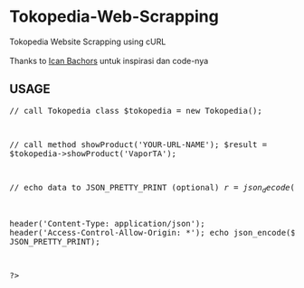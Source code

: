 # Tokopedia-Web-Scrapping
Tokopedia Website Scrapping using cURL
<br/><br/>
Thanks to [Ican Bachors](https://github.com/bachors)
untuk inspirasi dan code-nya


<h2>USAGE</h2>
<pre>
<?php
// require file tokopedia.php
require('lib/tokopedia.php');

// call Tokopedia class 
$tokopedia = new Tokopedia();

// call method showProduct('YOUR-URL-NAME');
$result = $tokopedia->showProduct('VaporTA');

// echo data to JSON_PRETTY_PRINT (optional)
$r = json_decode($result);

header('Content-Type: application/json');
header('Access-Control-Allow-Origin: *');
echo json_encode($r, JSON_PRETTY_PRINT);

?>
</pre>
